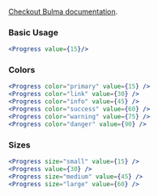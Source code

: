 [Checkout Bulma documentation](https://bulma.io/documentation/elements/progress/).

### Basic Usage

```jsx
<Progress value={15}/>
```

### Colors

```jsx
<Progress color="primary" value={15} />
<Progress color="link" value={30} />
<Progress color="info" value={45} />
<Progress color="success" value={60} />
<Progress color="warning" value={75} />
<Progress color="danger" value={90} />
```

### Sizes

```jsx
<Progress size="small" value={15} />
<Progress value={30} />
<Progress size="medium" value={45} />
<Progress size="large" value={60} />
```
